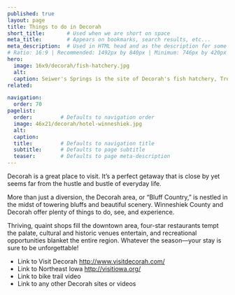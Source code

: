 ```yaml
---
published: true
layout: page
title: Things to do in Decorah
short_title:       # Used when we are short on space
meta_title:        # Appears on bookmarks, search results, etc...
meta_description:  # Used in HTML head and as the description for some search engines
# Ratio: 16:9 | Recommended: 1492px by 840px | Minimum: 746px by 420px
hero:
  image: 16x9/decorah/fish-hatchery.jpg
  alt: 
  caption: Seiwer's Springs is the site of Decorah's fish hatchery, Trout Run Trail, and eagle nest.
related:

navigation:
  order: 70
pagelist:
  order:         # Defaults to navigation order
  image: 46x21/decorah/hotel-winneshiek.jpg
  alt:
  caption:   
  title:         # Defaults to navigation title
  subtitle:      # Defaults to page subtitle
  teaser:        # Defaults to page meta-description
---
```

Decorah is a great place to visit. It’s a perfect getaway that is close by yet seems far from the hustle and bustle of everyday life.

More than just a diversion, the Decorah area, or “Bluff Country,” is nestled in the midst of towering bluffs and beautiful scenery. Winneshiek County and Decorah offer plenty of things to do, see, and experience.

Thriving, quaint shops fill the downtown area, four-star restaurants tempt the palate, cultural and historic venues entertain, and recreational opportunities blanket the entire region. Whatever the season—your stay is sure to be unforgettable!

* Link to Visit Decorah http://www.visitdecorah.com/
* Link to Northeast Iowa http://visitiowa.org/
* Link to bike trail video
* Link to any other Decorah sites or videos